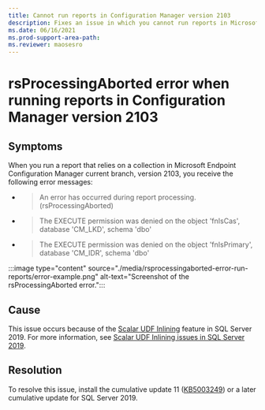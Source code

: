 ```yaml
---
title: Cannot run reports in Configuration Manager version 2103
description: Fixes an issue in which you cannot run reports in Microsoft Endpoint Configuration Manager version 2103 when SQL Server 2019 is used.
ms.date: 06/16/2021
ms.prod-support-area-path: 
ms.reviewer: maosesro
---
```

# rsProcessingAborted error when running reports in Configuration Manager version 2103

## Symptoms

When you run a report that relies on a collection in Microsoft Endpoint Configuration Manager current branch, version 2103, you receive the following error messages:

- > An error has occurred during report processing. (rsProcessingAborted)
- > The EXECUTE permission was denied on the object 'fnIsCas', database 'CM_LKD', schema 'dbo'
- > The EXECUTE permission was denied on the object 'fnIsPrimary', database 'CM_IDR', schema 'dbo'

:::image type="content" source="./media/rsprocessingaborted-error-run-reports/error-example.png" alt-text="Screenshot of the rsProcessingAborted error.":::

## Cause

This issue occurs because of the [Scalar UDF Inlining](/sql/relational-databases/user-defined-functions/scalar-udf-inlining) feature in SQL Server 2019. For more information, see [Scalar UDF Inlining issues in SQL Server 2019](https://support.microsoft.com/help/4538581).

## Resolution

To resolve this issue, install the cumulative update 11 ([KB5003249](https://support.microsoft.com/help/5003249)) or a later cumulative update for SQL Server 2019.
